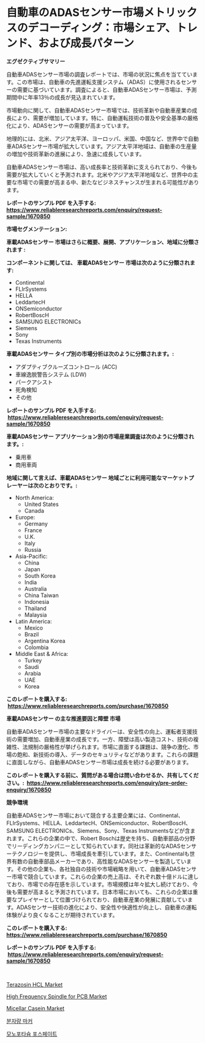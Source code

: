 <p><h1>自動車のADASセンサー市場メトリックスのデコーディング：市場シェア、トレンド、および成長パターン</h1></p><p><strong>エグゼクティブサマリー</strong></p>
<p><p>自動車ADASセンサー市場の調査レポートでは、市場の状況に焦点を当てています。この市場は、自動車の先進運転支援システム（ADAS）に使用されるセンサーの需要に基づいています。調査によると、自動車ADASセンサー市場は、予測期間中に年率13％の成長が見込まれています。</p><p>市場動向に関して、自動車ADASセンサー市場では、技術革新や自動車産業の成長により、需要が増加しています。特に、自動運転技術の普及や安全基準の厳格化により、ADASセンサーの需要が高まっています。</p><p>地理的には、北米、アジア太平洋、ヨーロッパ、米国、中国など、世界中で自動車ADASセンサー市場が拡大しています。アジア太平洋地域は、自動車の生産量の増加や技術革新の進展により、急速に成長しています。</p><p>自動車ADASセンサー市場は、高い成長率と技術革新に支えられており、今後も需要が拡大していくと予測されます。北米やアジア太平洋地域など、世界中の主要な市場での需要が高まる中、新たなビジネスチャンスが生まれる可能性があります。</p></p>
<p><strong>レポートのサンプル PDF を入手する: <a href="https://www.reliableresearchreports.com/enquiry/request-sample/1670850">https://www.reliableresearchreports.com/enquiry/request-sample/1670850</a></strong></p>
<p><strong>市場セグメンテーション:</strong></p>
<p><strong> 車載ADASセンサー 市場はさらに概要、展開、アプリケーション、地域に分類されます :</strong></p>
<p><strong>コンポーネントに関しては、 車載ADASセンサー 市場は次のように分類されます: &nbsp;</strong></p>
<p><ul><li>Continental</li><li>FLIrSystems</li><li>HELLA</li><li>LeddartecH</li><li>ONSemiconductor</li><li>RobertBoscH</li><li>SAMSUNG ELECTRONICs</li><li>Siemens</li><li>Sony</li><li>Texas Instruments</li></ul></p>
<p><strong> 車載ADASセンサー タイプ別の市場分析は次のように分類されます。:</strong></p>
<p><ul><li>アダプティブクルーズコントロール (ACC)</li><li>車線逸脱警告システム (LDW)</li><li>パークアシスト</li><li>死角検知</li><li>その他</li></ul></p>
<p><strong>レポートのサンプル PDF を入手する: &nbsp;<a href="https://www.reliableresearchreports.com/enquiry/request-sample/1670850">https://www.reliableresearchreports.com/enquiry/request-sample/1670850</a></strong></p>
<p><strong> 車載ADASセンサー アプリケーション別の市場産業調査は次のように分類されます。:</strong></p>
<p><ul><li>乗用車</li><li>商用車両</li></ul></p>
<p><strong>地域に関して言えば、車載ADASセンサー 地域ごとに利用可能なマーケットプレーヤーは次のとおりです。:</strong></p>
<p><ul>
    <li>
        North America:
        <ul>
            <li>United States</li>
            <li>Canada</li>
        </ul>
    </li>
    <li>
        Europe:
        <ul>
            <li>Germany</li>
            <li>France</li>
            <li>U.K.</li>
            <li>Italy</li>
            <li>Russia</li>
        </ul>
    </li>
    <li>
        Asia-Pacific:
        <ul>
            <li>China</li>
            <li>Japan</li>
            <li>South Korea</li>
            <li>India</li>
            <li>Australia</li>
            <li>China Taiwan</li>
            <li>Indonesia</li>
            <li>Thailand</li>
            <li>Malaysia</li>
        </ul>
    </li>
    <li>
        Latin America:
        <ul>
            <li>Mexico</li>
            <li>Brazil</li>
            <li>Argentina Korea</li>
            <li>Colombia</li>
        </ul>
    </li>
    <li>
        Middle East & Africa:
        <ul>
            <li>Turkey</li>
            <li>Saudi</li>
            <li>Arabia</li>
            <li>UAE</li>
            <li>Korea</li>
        </ul>
    </li>
    </ul></p>
<p><strong>このレポートを購入する: &nbsp;<a href="https://www.reliableresearchreports.com/purchase/1670850">https://www.reliableresearchreports.com/purchase/1670850</a></strong></p>
<p><strong>車載ADASセンサー の主な推進要因と障壁 市場</strong></p>
<p><p>自動車ADASセンサー市場の主要なドライバーは、安全性の向上、運転者支援技術の需要増加、自動車産業の成長です。一方、障壁は高い製造コスト、技術の複雑性、法規制の厳格性が挙げられます。市場に直面する課題は、競争の激化、市場の飽和、新技術の導入、データのセキュリティなどがあります。これらの課題に直面しながら、自動車ADASセンサー市場は成長を続ける必要があります。</p></p>
<p><strong>このレポートを購入する前に、質問がある場合は問い合わせるか、共有してください。:&nbsp; <a href="https://www.reliableresearchreports.com/enquiry/pre-order-enquiry/1670850">https://www.reliableresearchreports.com/enquiry/pre-order-enquiry/1670850</a></strong></p>
<p><strong>競争環境</strong></p>
<p><p>自動車ADASセンサー市場において競合する主要企業には、Continental、FLIrSystems、HELLA、LeddartecH、ONSemiconductor、RobertBoscH、SAMSUNG ELECTRONICs、Siemens、Sony、Texas Instrumentsなどが含まれます。これらの企業の中で、Robert Boschは歴史を持ち、自動車部品の分野でリーディングカンパニーとして知られています。同社は革新的なADASセンサーテクノロジーを提供し、市場成長を牽引しています。また、Continentalも世界有数の自動車部品メーカーであり、高性能なADASセンサーを製造しています。その他の企業も、各社独自の技術や市場戦略を用いて、自動車ADASセンサー市場で競合しています。これらの企業の売上高は、それぞれ数十億ドルに達しており、市場での存在感を示しています。市場規模は年々拡大し続けており、今後も需要が高まると予測されています。日本市場においても、これらの企業は重要なプレイヤーとして位置づけられており、自動車産業の発展に貢献しています。ADASセンサー技術の進化により、安全性や快適性が向上し、自動車の運転体験がより良くなることが期待されています。</p></p>
<p><strong>このレポートを購入する: &nbsp; <a href="https://www.reliableresearchreports.com/purchase/1670850">https://www.reliableresearchreports.com/purchase/1670850</a></strong></p>
<p><strong>レポートのサンプル PDF を入手する: &nbsp;<a href="https://www.reliableresearchreports.com/enquiry/request-sample/1670850">https://www.reliableresearchreports.com/enquiry/request-sample/1670850</a></strong><strong></strong></p>
<p>&nbsp;</p>
<p><p><a href="https://github.com/RoccoManning/Market-Research-Report-List-4/blob/main/terazosin-hcl-market.md">Terazosin HCL Market</a></p><p><a href="https://sudsy-motorcycle-bbc.notion.site/High-Frequency-Spindle-for-PCB-Market-Offers-Provide-Insightful-Data-for-the-Time-Period-from-2024-t-87241b0fcf4f4ef3b3cadb7b4377113b">High Frequency Spindle for PCB Market</a></p><p><a href="https://view.publitas.com/reportprime-1/micellar-casein-market-size-reflecting-a-forecast-till-2031-market-by-type-by-application-and-by-geography/">Micellar Casein Market</a></p><p><a href="https://github.com/lzrvbyqzftro57/Market-Research-Report-List-1/blob/main/8580936192872.md">분자량 마커</a></p><p><a href="https://github.com/vs019sa3m8x/Market-Research-Report-List-1/blob/main/1209134192873.md">모노포타슘 포스페이트</a></p></p>